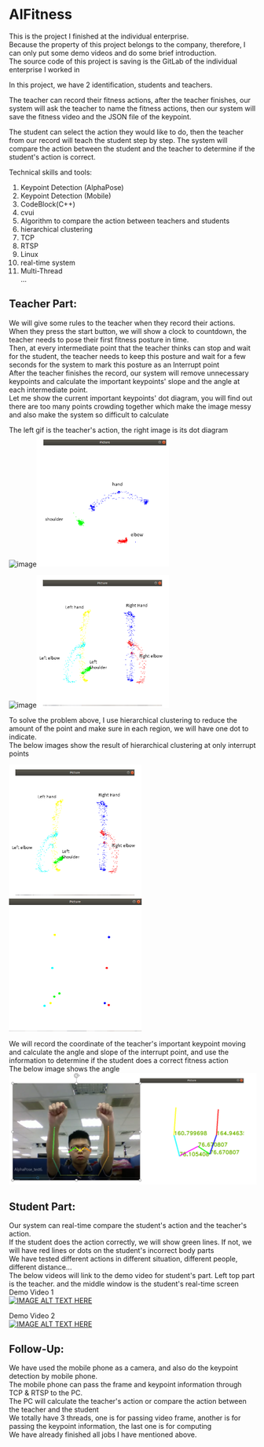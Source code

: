 # AIFitness  
This is the project I finished at the individual enterprise.  
Because the property of this project belongs to the company, therefore, I can only put some demo videos and do some brief introduction.  
The source code of this project is saving is the GitLab of the individual enterprise I worked in  

In this project, we have 2 identification, students and teachers.  
  
The teacher can record their fitness actions, after the teacher finishes, our system will ask the teacher to name the fitness actions, then our system will save the fitness video and the JSON file of the keypoint.  
  
The student can select the action they would like to do, then the teacher from our record will teach the student step by step. The system will compare the action between the student and the teacher to determine if the student's action is correct.  


Technical skills and tools:  
1. Keypoint Detection (AlphaPose)  
2. Keypoint Detection (Mobile)  
3. CodeBlock(C++)  
4. cvui  
5. Algorithm to compare the action between teachers and students  
6. hierarchical clustering  
7. TCP  
8. RTSP  
9. Linux  
10. real-time system  
11. Multi-Thread  
...  
  
  
## Teacher Part:  
We will give some rules to the teacher when they record their actions.  
When they press the start button, we will show a clock to countdown, the teacher needs to pose their first fitness posture in time.  
Then, at every intermediate point that the teacher thinks can stop and wait for the student, the teacher needs to keep this posture and wait for a few seconds for the system to mark this posture as an Interrupt point  
After the teacher finishes the record, our system will remove unnecessary keypoints and calculate the important keypoints' slope and the angle at each intermediate point.  
Let me show the current important keypoints' dot diagram, you will find out there are too many points crowding together which make the image messy and also make the system so difficult to calculate  
  
The left gif is the teacher's action, the right image is its dot diagram  
![image](https://github.com/ericleee0119/AIFitness/blob/main/image/curl_resize.gif)![image](https://github.com/ericleee0119/AIFitness/blob/main/image/curl_resize.png)  
  
![image](https://github.com/ericleee0119/AIFitness/blob/main/image/hangOn_resize.gif)![image](https://github.com/ericleee0119/AIFitness/blob/main/image/hangOn_resize.png)  

To solve the problem above, I use hierarchical clustering to reduce the amount of the point and make sure in each region, we will have one dot to indicate.  
The below images show the result of hierarchical clustering at only interrupt points  

![image](https://github.com/ericleee0119/AIFitness/blob/main/image/hangOn_resize.png) ![image](https://github.com/ericleee0119/AIFitness/blob/main/image/hangOn_hier.png)  
  
We will record the coordinate of the teacher's important keypoint moving and calculate the angle and slope of the interrupt point, and use the information to determine if the student does a correct fitness action  
The below image shows the angle  
![image](https://github.com/ericleee0119/AIFitness/blob/main/image/angle.PNG)  
  
  
## Student Part:  
Our system can real-time compare the student's action and the teacher's action.  
If the student does the action correctly, we will show green lines. If not, we will have red lines or dots on the student's incorrect body parts  
We have tested different actions in different situation, different people, different distance...  
The below videos will link to the demo video for student's part. Left top part is the teacher. and the middle window is the student's real-time screen  
Demo Video 1  
[![IMAGE ALT TEXT HERE](https://img.youtube.com/vi/4xrF8aYNxGc/0.jpg)](https://www.youtube.com/watch?v=4xrF8aYNxGc)  

Demo Video 2  
[![IMAGE ALT TEXT HERE](https://img.youtube.com/vi/ZgFXeIFG1uw/0.jpg)](https://www.youtube.com/watch?v=ZgFXeIFG1uw)  

## Follow-Up:  
We have used the mobile phone as a camera, and also do the keypoint detection by mobile phone.  
The mobile phone can pass the frame and keypoint information through TCP & RTSP to the PC.  
The PC will calculate the teacher's action or compare the action between the teacher and the student  
We totally have 3 threads, one is for passing video frame, another is for passing the keypoint information, the last one is for computing  
We have already finished all jobs I have mentioned above.  
